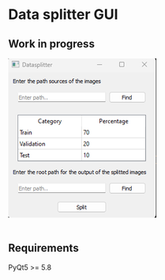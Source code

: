 # Data splitter GUI

## Work in progress

<img src="images\data-splitter-interface.png"><br/><br/>

## Requirements

PyQt5 >= 5.8
